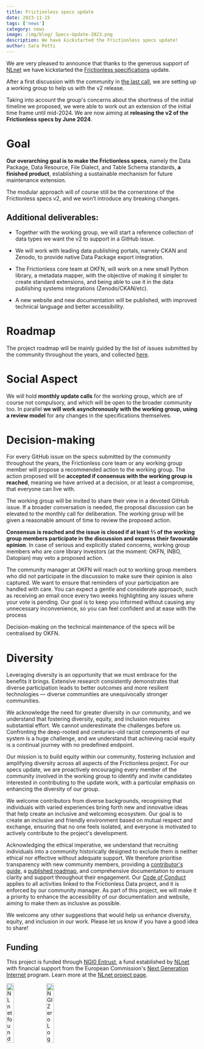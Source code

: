 ```yaml
---
title: Frictionless specs update
date: 2023-11-15
tags: ['news']
category: news
image: /img/blog/ Specs-Update-2023.png
description: We have kickstarted the Frictionless specs update!
author: Sara Petti
---
```

We are very pleased to announce that thanks to the generous support of [NLnet](https://nlnet.nl/) we have kickstarted the [Frictionless specifications](https://specs.frictionlessdata.io/) update.

After a first discussion with the community in [the last call](https://frictionlessdata.io/blog/2023/11/06/community-call/), we are setting up a working group to help us with the v2 release.

Taking into account the group's concerns about the shortness of the initial timeline we proposed, we were able to work out an extension of the initial time frame until mid-2024. We are now aiming at **releasing the v2 of the Frictionless specs by June 2024**.

# Goal

**Our overarching goal is to make the Frictionless specs**, namely the Data Package, Data Resource, File Dialect, and Table Schema standards, **a finished product**, establishing a sustainable mechanism for future maintenance extension. 

The modular approach will of course still be the cornerstone of the Frictionless specs v2, and we won’t introduce any breaking changes.

## Additional deliverables:

* Together with the working group, we will start a reference collection of data types we want the v2 to support in a GitHub issue.

* We will work with leading data publishing portals, namely CKAN and Zenodo, to provide native Data Package export integration.

* The Frictionless core team at OKFN, will work on a new small Python library, a metadata mapper, with the objective of making it simpler to create standard extensions, and being able to use it in the data publishing systems integrations (Zenodo/CKAN/etc).

* A new website and new documentation will be published, with improved technical language and better accessibility. 

# Roadmap
The project roadmap will be mainly guided by the list of issues submitted by the community throughout the years, and collected [here](https://github.com/frictionlessdata/specs/milestone/6).

# Social Aspect
We will hold **monthly update calls** for the working group, which are of course not compulsory, and which will be open to the broader community too. In parallel **we will work asynchronously with the working group, using a review model** for any changes in the specifications themselves.

# Decision-making

For every GitHub issue on the specs submitted by the community throughout the years, the Frictionless core team or any working group member will propose a recommended action to the working group. The action proposed will be **accepted if consensus with the working group is reached**, meaning we have arrived at a decision, or at least a compromise, that everyone can live with. 

The working group will be invited to share their view in a devoted GitHub issue. If a broader conversation is needed, the proposal discussion can be elevated to the monthly call for deliberation. The working group will be given a reasonable amount of time to review the proposed action. 

**Consensus is reached and the issue is closed if at least ⅔ of the working group members participate in the discussion and express their favourable opinion**. In case of serious and explicitly stated concerns,  working group members who are core library investors (at the moment: OKFN, INBO, Datopian) may veto a proposed action. 

The community manager at OKFN will reach out to working group members who did not participate in the discussion to make sure their opinion is also captured. We want to ensure that reminders of your participation are handled with care. You can expect a gentle and considerate approach, such as receiving an email once every two weeks highlighting any issues where your vote is pending. Our goal is to keep you informed without causing any unnecessary inconvenience, so you can feel confident and at ease with the process

Decision-making on the technical maintenance of the specs will be centralised by OKFN.

# Diversity

Leveraging diversity is an opportunity that we must embrace for the benefits it brings. Extensive research consistently demonstrates that diverse participation leads to better outcomes and more resilient technologies — diverse communities are unequivocally stronger communities. 

We acknowledge the need for greater diversity in our community, and we understand that fostering diversity, equity, and inclusion requires substantial effort. We cannot underestimate the challenges before us.  Confronting the deep-rooted and centuries-old racist components of our system is a huge challenge, and we understand that achieving racial equity is a continual journey with no predefined endpoint.

Our mission is to build equity within our community, fostering inclusion and amplifying diversity across all aspects of the Frictionless project. For our specs update, we are proactively encouraging every member of the community involved in the working group to identify and invite candidates interested in contributing to the update work, with a particular emphasis on enhancing the diversity of our group.

We welcome contributors from diverse backgrounds, recognising that individuals with varied experiences bring forth new and innovative ideas that help create an inclusive and welcoming ecosystem. Our goal is to create an inclusive and friendly environment based on mutual respect and exchange, ensuring that no one feels isolated, and everyone is motivated to actively contribute to the project's development.

Acknowledging the ethical imperative, we understand that recruiting individuals into a community historically designed to exclude them is neither ethical nor effective without adequate support. We therefore prioritise transparency with new community members, providing a [contributor's guide](https://frictionlessdata.io/work-with-us/contribute/), a [published roadmap](https://frictionlessdata.io/development/roadmap/), and comprehensive documentation to ensure clarity and support throughout their engagement. Our [Code of Conduct](https://frictionlessdata.io/work-with-us/code-of-conduct/) applies to all activities linked to the Frictionless Data project, and it is enforced by our community manager. As part of this project, we will make it a priority to enhance the accessibility of our documentation and website, aiming to make them as inclusive as possible. 

We welcome any other suggestions that would help us enhance diversity, equity, and inclusion in our work. Please let us know if you have a good idea to share!

 ## Funding

 This project is funded through [NGI0 Entrust](https://nlnet.nl/entrust), a fund established by [NLnet](https://nlnet.nl) with financial support from the European Commission's [Next Generation Internet](https://ngi.eu) program. Learn more at the [NLnet project page](https://nlnet.nl/FrictionlessStandards).

[<img src="https://nlnet.nl/logo/banner.png" alt="NLnet foundation logo" width="20%" />](https://nlnet.nl)
[<img src="https://nlnet.nl/image/logos/NGI0_tag.svg" alt="NGI Zero Logo" width="20%" />](https://nlnet.nl/entrust)
